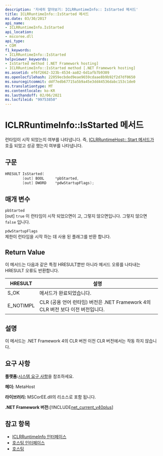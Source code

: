 ```yaml
---
description: '자세히 알아보기: ICLRRuntimeInfo:: IsStarted 메서드'
title: ICLRRuntimeInfo::IsStarted 메서드
ms.date: 03/30/2017
api_name:
- ICLRRuntimeInfo.IsStarted
api_location:
- mscoree.dll
api_type:
- COM
f1_keywords:
- ICLRRuntimeInfo::IsStarted
helpviewer_keywords:
- IsStarted method [.NET Framework hosting]
- ICLRRuntimeInfo::IsStarted method [.NET Framework hosting]
ms.assetid: ef6f2662-323b-4534-aa82-6d1afb7b9309
ms.openlocfilehash: 22059ecbded9eae9659cdaae8b9b92f2d7df0650
ms.sourcegitcommit: ddf7edb67715a5b9a45e3dd44536dabc153c1de0
ms.translationtype: MT
ms.contentlocale: ko-KR
ms.lasthandoff: 02/06/2021
ms.locfileid: "99753850"
---
```

# <a name="iclrruntimeinfoisstarted-method"></a>ICLRRuntimeInfo::IsStarted 메서드

런타임이 시작 되었는지 여부를 나타냅니다. 즉, [ICLRRuntimeHost:: Start 메서드가](iclrruntimehost-start-method.md) 호출 되었고 성공 했는지 여부를 나타냅니다.  
  
## <a name="syntax"></a>구문  
  
```cpp  
HRESULT IsStarted(  
        [out] BOOL     *pbStarted,  
        [out] DWORD    *pdwStartupFlags);  
```  
  
## <a name="parameters"></a>매개 변수  

 `pbStarted`  
 [out] `true` 이 런타임이 시작 되었으면이 고, 그렇지 않으면입니다. 그렇지 않으면 `false` 입니다.  
  
 `pdwStartupFlags`  
 제한이 런타임을 시작 하는 데 사용 된 플래그를 반환 합니다.  
  
## <a name="return-value"></a>Return Value  

 이 메서드는 다음과 같은 특정 HRESULT뿐만 아니라 메서드 오류를 나타내는 HRESULT 오류도 반환합니다.  
  
|HRESULT|설명|  
|-------------|-----------------|  
|S_OK|메서드가 완료되었습니다.|  
|E_NOTIMPL|CLR (공용 언어 런타임) 버전은 .NET Framework 4의 CLR 버전 보다 이전 버전입니다.|  
  
## <a name="remarks"></a>설명  

 이 메서드는 .NET Framework 4의 CLR 버전 이전 CLR 버전에서는 작동 하지 않습니다.  
  
## <a name="requirements"></a>요구 사항  

 **플랫폼:**[시스템 요구 사항](../../get-started/system-requirements.md)을 참조하세요.  
  
 **헤더:** MetaHost  
  
 **라이브러리:** MSCorEE.dll의 리소스로 포함 됩니다.  
  
 **.NET Framework 버전:**[!INCLUDE[net_current_v40plus](../../../../includes/net-current-v40plus-md.md)]  
  
## <a name="see-also"></a>참고 항목

- [ICLRRuntimeInfo 인터페이스](iclrruntimeinfo-interface.md)
- [호스팅 인터페이스](hosting-interfaces.md)
- [호스팅](index.md)
